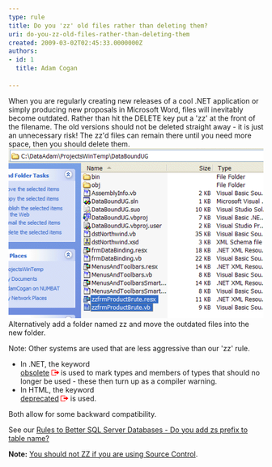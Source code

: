 ```yaml
---
type: rule
title: Do you 'zz' old files rather than deleting them?
uri: do-you-zz-old-files-rather-than-deleting-them
created: 2009-03-02T02:45:33.0000000Z
authors:
- id: 1
  title: Adam Cogan

---
```


When you are regularly creating new releases of a cool .NET application or simply producing new proposals in Microsoft Word, files will inevitably become outdated. Rather than hit the DELETE key put a 'zz' at the front of the filename. The old versions should not be deleted straight away - it is just an unnecessary risk! The zz'd files can remain there until you need more space, then you should delete them. ![ 'ZZ' your files rather than deleting them! ](ObseleteOldFilesAggressively.gif)
Alternatively add a folder named zz and move the outdated files into the new folder.

Note: Other systems are used that are less aggressive than our 'zz' rule.

- In .NET, the keyword <br>      [obsolete](https://msdn.microsoft.com/en-us/library/22kk2b44%28v=vs.90%29.aspx) ![Leave site](../../assets/LeaveSite.gif) is used to mark types and members of types that should no longer be used - these then turn up as a compiler warning.
- In HTML, the keyword <br>      [deprecated](http://www.ssw.com.au/ssw/Redirect/Deprecated.htm) ![leave site](../../assets/LeaveSite.gif) is used.


Both allow for some backward compatibility.

See our     [Rules to Better SQL Server Databases - Do you add zs prefix to table name?](http://www.ssw.com.au/ssw/Standards/Rules/RulesToBetterSQLServerDatabases.aspx#ZSPrefix)

**Note:** [You should not ZZ if you are using Source Control](/do-you-know-zz-ed-files-must-not-exist-in-source-control).
